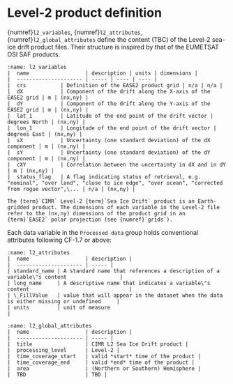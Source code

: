 # Level-2 product definition

{numref}`l2_variables`, {numref}`l2_attributes`, {numref}`l2_global_attributes` define the content (TBC) of the Level-2 sea-ice drift product files. Their structure
is inspired by that of the EUMETSAT OSI SAF products.

```{table} NetCDF Group: Processed data (TBC)
:name: l2_variables
|  name                  | description | units | dimensions |
|  --------------------- | ----- | ---- | ---- |
|  crs           | Definition of the EASE2 product grid | n/a | n/a |
|  dX            | Component of the drift along the X-axis of the EASE2 grid | m | (nx,ny) |
|  dY            | Component of the drift along the Y-axis of the EASE2 grid | m | (nx,ny) |
|  lat_1         | Latitude of the end point of the drift vector | degrees North | (nx,ny) |
|  lon_1         | Longitude of the end point of the drift vector | degrees East | (nx,ny) |
|  sX            | Uncertainty (one standard deviation) of the dX component | m | (nx,ny) |
|  sY            | Uncertainty (one standard deviation) of the dY component | m | (nx,ny) |
|  cXY           | Correlation between the uncertainty in dX and in dY | m | (nx,ny) |
|  status_flag   | A flag indicating status of retrieval, e.g. "nominal", "over land", "close to ice edge", "over ocean", "corrected from rogue vector",\... | n/a | (nx,ny) |
```

```{note}
The {term}`CIMR` Level-2 {term}`Sea Ice Drift` product is an Earth-gridded product. The dimensions of each variable in the Level-2 file
refer to the (nx,ny) dimensions of the product grid in an {term}`EASE2` polar projection (see {numref}`grids`).
```

Each data variable in the `Processed data` group holds conventional attributes following CF-1.7 or above:

```{table} Standard variable attributes (TBC)
:name: l2_attributes
|  name                  | description |
|  --------------------- | ----- | 
| standard_name | A standard name that references a description of a variable\"s content                 |
| long_name     | A descriptive name that indicates a variable\"s content                                |
| \_FillValue   | value that will appear in the dataset when the data is either missing or undefined     |
| units         | unit of measure                                     |
```


```{table} Some global attributes in the Level-2 product files (TBC)
:name: l2_global_attributes
|  name                  | description |
|  --------------------- | ----- | 
|  title                 | CIMR L2 Sea Ice Drift product |
|  processing_level      | Level-2 |
|  time_coverage_start   | valid *start* time of the product |
|  time_coverage_end     | valid *end* time of the product |
|  area                  | (Northern or Southern) Hemisphere |
|  TBD                   | TBD |
```

